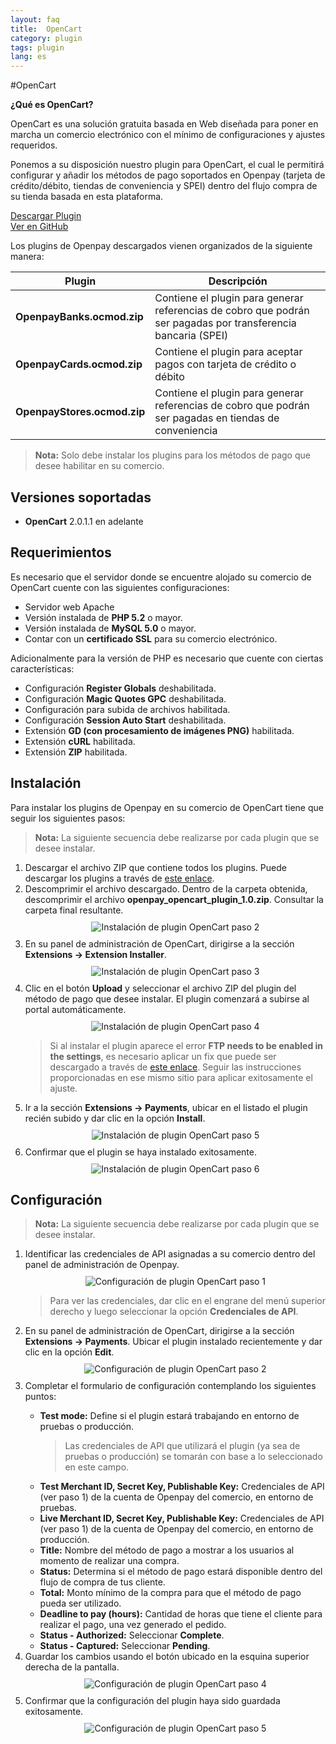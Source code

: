 ```yaml
---
layout: faq
title:  OpenCart
category: plugin 
tags: plugin
lang: es
---
```


#OpenCart

**¿Qué es OpenCart?**

OpenCart es una solución gratuita basada en Web diseñada para poner en marcha un comercio electrónico con el mínimo de configuraciones y ajustes requeridos.

Ponemos a su disposición nuestro plugin para OpenCart, el cual le permitirá configurar y añadir los métodos de pago soportados en Openpay (tarjeta de crédito/débito, tiendas de conveniencia y SPEI) dentro del flujo compra de su tienda basada en esta plataforma.

<div class="boton-grp boton-plugin">
<div class="blu-boton"><a href="https://github.com/open-pay/openpay-opencart/archive/master.zip">Descargar Plugin</a></div>
<div class="blu-boton"><a href="https://github.com/open-pay/openpay-opencart">Ver en GitHub</a></div>
</div>

Los plugins de Openpay descargados vienen organizados de la siguiente manera:

|Plugin    |Descripción
|----------|-----------
|**OpenpayBanks.ocmod.zip**  |Contiene el plugin para generar referencias de cobro que podrán ser pagadas por transferencia bancaria (SPEI)
|**OpenpayCards.ocmod.zip**   |Contiene el plugin para aceptar pagos con tarjeta de crédito o débito
|**OpenpayStores.ocmod.zip** |Contiene el plugin para generar referencias de cobro que podrán ser pagadas en tiendas de conveniencia

> **Nota:** Solo debe instalar los plugins para los métodos de pago que desee habilitar en su comercio.

Versiones soportadas
----------

* **OpenCart** 2.0.1.1 en adelante

Requerimientos
----------

Es necesario que el servidor donde se encuentre alojado su comercio de OpenCart cuente con las siguientes configuraciones:

* Servidor web Apache
* Versión instalada de **PHP 5.2** o mayor.
* Versión instalada de **MySQL 5.0** o mayor.
* Contar con un **certificado SSL** para su comercio electrónico.

Adicionalmente para la versión de PHP es necesario que cuente con ciertas características:

* Configuración **Register Globals** deshabilitada.
* Configuración **Magic Quotes GPC** deshabilitada.
* Configuración para subida de archivos habilitada.
* Configuración **Session Auto Start** deshabilitada.
* Extensión **GD (con procesamiento de imágenes PNG)** habilitada.
* Extensión **cURL** habilitada.
* Extensión **ZIP** habilitada.

Instalación
----------

Para instalar los plugins de Openpay en su comercio de OpenCart tiene que seguir los siguientes pasos:

> **Nota:** La siguiente secuencia debe realizarse por cada plugin que se desee instalar.

<ol>
<li>Descargar el archivo ZIP que contiene todos los plugins. Puede descargar los plugins a través de <a href="https://github.com/open-pay/openpay-opencart/archive/master.zip">este enlace</a>.</li>
<li>Descomprimir el archivo descargado. Dentro de la carpeta obtenida, descomprimir el archivo <strong>openpay_opencart_plugin_1.0.zip</strong>. Consultar la carpeta final resultante.</li>
<center style="margin:10px 0;"><img src="/images/plugins/opencart_install_05.png" alt="Instalación de plugin OpenCart paso 2" title="Paso 2"></center>
<li>En su panel de administración de OpenCart, dirigirse a la sección <strong>Extensions -> Extension Installer</strong>.</li>
<center style="margin:10px 0;"><img src="/images/plugins/opencart_install_01.png" alt="Instalación de plugin OpenCart paso 3" title="Paso 3"></center>
<li>Clic en el botón <strong>Upload</strong> y seleccionar el archivo ZIP del plugin del método de pago que desee instalar. El plugin comenzará a subirse al portal automáticamente.</li>
<center style="margin:10px 0;"><img src="/images/plugins/opencart_install_02.png" alt="Instalación de plugin OpenCart paso 4" title="Paso 4"></center>
<blockquote>
<p>Si al instalar el plugin aparece el error <strong>FTP needs to be enabled in the settings</strong>, es necesario aplicar un fix que puede ser descargado a través de <a href="http://www.opencart.com/index.php?route=extension/extension/info&extension_id=18892">este enlace</a>. Seguir las instrucciones proporcionadas en ese mismo sitio para aplicar exitosamente el ajuste.</p>
</blockquote>
<li>Ir a la sección <strong>Extensions -> Payments</strong>, ubicar en el listado el plugin recién subido y dar clic en la opción <strong>Install</strong>.</li>
<center style="margin:10px 0;"><img src="/images/plugins/opencart_install_03.png" alt="Instalación de plugin OpenCart paso 5" title="Paso 5"></center>
<li>Confirmar que el plugin se haya instalado exitosamente.</li>
<center style="margin:10px 0;"><img src="/images/plugins/opencart_install_04.png" alt="Instalación de plugin OpenCart paso 6" title="Paso 6"></center>
</ol>

Configuración
----------

> **Nota:** La siguiente secuencia debe realizarse por cada plugin que se desee instalar.

<ol>
<li>Identificar las credenciales de API asignadas a su comercio dentro del panel de administración de Openpay.</li>
<center style="margin:10px 0;"><img src="/images/plugins/prestashop_config_01.png" alt="Configuración de plugin OpenCart paso 1" title="Paso 1"></center>
<blockquote>
<p>Para ver las credenciales, dar clic en el engrane del menú superior derecho y luego seleccionar la opción <strong>Credenciales de API</strong>.</p>
</blockquote>
<li>En su panel de administración de OpenCart, dirigirse a la sección <strong>Extensions -> Payments</strong>. Ubicar el plugin instalado recientemente y dar clic en la opción <strong>Edit</strong>.</li>
<center style="margin:10px 0;"><img src="/images/plugins/opencart_config_01.png" alt="Configuración de plugin OpenCart paso 2" title="Paso 2"></center>
<li>Completar el formulario de configuración contemplando los siguientes puntos:</li>
<ul>
<li><strong>Test mode:</strong> Define si el plugin estará trabajando en entorno de pruebas o producción.</li>
<blockquote>
<p>Las credenciales de API que utilizará el plugin (ya sea de pruebas o producción) se tomarán con base a lo seleccionado en este campo.</p>
</blockquote>
<li><strong>Test Merchant ID, Secret Key, Publishable Key:</strong> Credenciales de API (ver paso 1) de la cuenta de Openpay del comercio, en entorno de pruebas.</li>
<li><strong>Live Merchant ID, Secret Key, Publishable Key:</strong> Credenciales de API (ver paso 1) de la cuenta de Openpay del comercio, en entorno de producción.</li>
<li><strong>Title:</strong> Nombre del método de pago a mostrar a los usuarios al momento de realizar una compra.</li>
<li><strong>Status:</strong> Determina si el método de pago estará disponible dentro del flujo de compra de tus cliente.</li>
<li><strong>Total:</strong> Monto mínimo de la compra para que el método de pago pueda ser utilizado.</li>
<li><strong>Deadline to pay (hours):</strong> Cantidad de horas que tiene el cliente para realizar el pago, una vez generado el pedido.</li>
<li><strong>Status - Authorized:</strong> Seleccionar <strong>Complete</strong>.</li>
<li><strong>Status - Captured:</strong> Seleccionar <strong>Pending</strong>.</li>
</ul>
<li>Guardar los cambios usando el botón ubicado en la esquina superior derecha de la pantalla.</li>
<center style="margin:10px 0;"><img src="/images/plugins/opencart_config_02.png" alt="Configuración de plugin OpenCart paso 4" title="Paso 4"></center>
<li>Confirmar que la configuración del plugin haya sido guardada exitosamente.</li>
<center style="margin:10px 0;"><img src="/images/plugins/opencart_config_03.png" alt="Configuración de plugin OpenCart paso 5" title="Paso 5"></center>
</ol>